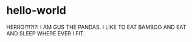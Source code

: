 # hello-world

HERRO!?!?!?!
I AM GUS THE PANDAS. I LIKE TO EAT BAMBOO AND EAT AND SLEEP WHERE EVER I FIT. 

